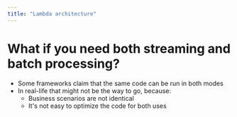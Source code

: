```yaml
---
title: "Lambda architecture"
---
```

# What if you need both streaming and batch processing?
* Some frameworks claim that the same code can be run in both modes
* In real-life that might not be the way to go, because:
  * Business scenarios are not identical
  * It's not easy to optimize the code for both uses
